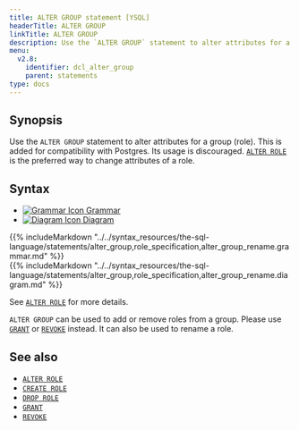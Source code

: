 ```yaml
---
title: ALTER GROUP statement [YSQL]
headerTitle: ALTER GROUP
linkTitle: ALTER GROUP
description: Use the `ALTER GROUP` statement to alter attributes for a group (role).
menu:
  v2.8:
    identifier: dcl_alter_group
    parent: statements
type: docs
---
```


## Synopsis

Use the `ALTER GROUP` statement to alter attributes for a group (role).
This is added for compatibility with Postgres. Its usage is discouraged. [`ALTER ROLE`](../dcl_alter_role) is the preferred way to change attributes of a role.

## Syntax

<ul class="nav nav-tabs nav-tabs-yb">
  <li >
    <a href="#grammar" class="nav-link active" id="grammar-tab" data-toggle="tab" role="tab" aria-controls="grammar" aria-selected="true">
      <img src="/icons/file-lines.svg" alt="Grammar Icon">
      Grammar
    </a>
  </li>
  <li>
    <a href="#diagram" class="nav-link" id="diagram-tab" data-toggle="tab" role="tab" aria-controls="diagram" aria-selected="false">
      <img src="/icons/diagram.svg" alt="Diagram Icon">
      Diagram
    </a>
  </li>
</ul>

<div class="tab-content">
  <div id="grammar" class="tab-pane fade show active" role="tabpanel" aria-labelledby="grammar-tab">
  {{% includeMarkdown "../../syntax_resources/the-sql-language/statements/alter_group,role_specification,alter_group_rename.grammar.md" %}}
  </div>
  <div id="diagram" class="tab-pane fade" role="tabpanel" aria-labelledby="diagram-tab">
  {{% includeMarkdown "../../syntax_resources/the-sql-language/statements/alter_group,role_specification,alter_group_rename.diagram.md" %}}
  </div>
</div>


See [`ALTER ROLE`](../dcl_alter_role) for more details.

`ALTER GROUP` can be used to add or remove roles from a group. Please use [`GRANT`](../dcl_grant) or [`REVOKE`](../dcl_revoke) instead.
It can also be used to rename a role.

## See also

- [`ALTER ROLE`](../dcl_alter_role)
- [`CREATE ROLE`](../dcl_create_role)
- [`DROP ROLE`](../dcl_drop_role)
- [`GRANT`](../dcl_grant)
- [`REVOKE`](../dcl_revoke)
